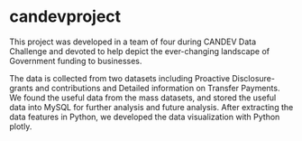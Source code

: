# candevproject

This project was developed in a team of four during CANDEV Data Challenge and devoted to help depict the ever-changing landscape of Government funding to businesses.

The data is collected from two datasets including Proactive Disclosure-grants and contributions and Detailed information on Transfer Payments. We found the useful data from the mass datasets, and stored the useful data into MySQL for further analysis and future analysis. After extracting the data features in Python, we developed the data visualization with Python plotly.


